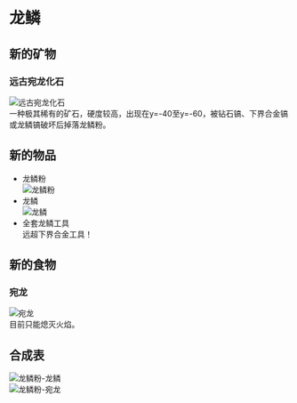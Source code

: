 # 龙鳞
## 新的矿物
### 远古宛龙化石
![远古宛龙化石](https://i.328888.xyz/2023/04/04/ijXbWP.th.jpeg)  
一种极其稀有的矿石，硬度较高，出现在y=-40至y=-60，被钻石镐、下界合金镐或龙鳞镐破坏后掉落龙鳞粉。
## 新的物品
- 龙鳞粉  
![龙鳞粉](https://i.328888.xyz/2023/04/04/ij7TOx.th.jpeg)  
- 龙鳞  
![龙鳞](https://i.328888.xyz/2023/04/04/ij7azk.th.jpeg)  
- 全套龙鳞工具  
远超下界合金工具！
## 新的食物
### 宛龙
![宛龙](https://i.328888.xyz/2023/04/04/ij71aL.th.jpeg)  
目前只能熄灭火焰。
## 合成表
![龙鳞粉-龙鳞](https://i.328888.xyz/2023/04/04/ijpiAa.jpeg)  
![龙鳞粉-宛龙](https://i.328888.xyz/2023/04/04/ijmuJw.jpeg)
